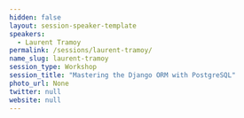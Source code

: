 ```yaml
---
hidden: false
layout: session-speaker-template
speakers: 
  - Laurent Tramoy
permalink: /sessions/laurent-tramoy/
name_slug: laurent-tramoy
session_type: Workshop
session_title: "Mastering the Django ORM with PostgreSQL"
photo_url: None
twitter: null
website: null
---
```


